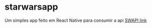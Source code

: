 # starwarsapp

Um simples app feito em React Native para consumir a api [SWAPI link](https://swapi.co/)
